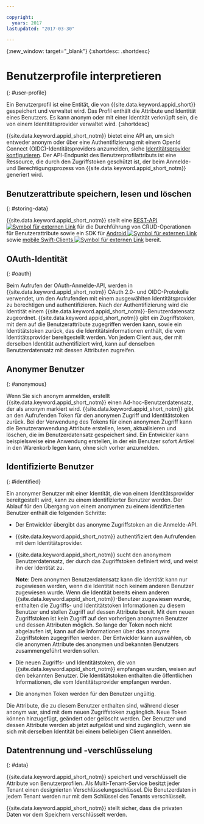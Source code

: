 ```yaml
---

copyright:
  years: 2017
lastupdated: "2017-03-30"

---
```


{:new_window: target="_blank"}
{:shortdesc: .shortdesc}


# Benutzerprofile interpretieren
{: #user-profile}

Ein Benutzerprofil ist eine Entität, die von {{site.data.keyword.appid_short}} gespeichert und verwaltet wird. Das Profil enthält die Attribute und Identität eines Benutzers. Es kann anonym oder mit einer Identität verknüpft sein, die von einem Identitätsprovider verwaltet wird.
{:shortdesc}

{{site.data.keyword.appid_short_notm}} bietet eine API an, um sich entweder anonym oder über eine Authentifizierung mit einem OpenId Connect (OIDC)-Identitätsproviders anzumelden, siehe [Identitätsprovider konfigurieren](/docs/services/appid/identity-providers.html#setting-up-idp). Der API-Endpunkt des Benutzerprofilattributs ist eine Ressource, die durch den Zugriffstoken geschützt ist, der beim Anmelde- und Berechtigungsprozess von {{site.data.keyword.appid_short_notm}} generiert wird.


## Benutzerattribute speichern, lesen und löschen
{: #storing-data}



{{site.data.keyword.appid_short_notm}} stellt eine <a href="https://appid-profiles.ng.bluemix.net/swagger-ui/index.html#/" target="_blank">REST-API <img src="../../icons/launch-glyph.svg" alt="Symbol für externen Link"></a> für die Durchführung von CRUD-Operationen für Benutzerattribute sowie ein SDK für <a href="https://github.com/ibm-cloud-security/appid-clientsdk-android" target="_blank">Android <img src="../../icons/launch-glyph.svg" alt="Symbol für externen Link"></a> sowie <a href="https://github.com/ibm-cloud-security/appid-clientsdk-swift" target="_blank">mobile Swift-Clients <img src="../../icons/launch-glyph.svg" alt="Symbol für externen Link"></a> bereit.


## OAuth-Identität
{: #oauth}

Beim Aufrufen der OAuth-Anmelde-API, werden in {{site.data.keyword.appid_short_notm}} OAuth 2.0- und OIDC-Protokolle verwendet, um den Aufrufenden mit einem ausgewählten Identitätsprovider zu berechtigen und authentifizieren. Nach der Authentifizierung wird die Identität einem {{site.data.keyword.appid_short_notm}}-Benutzerdatensatz zugeordnet. {{site.data.keyword.appid_short_notm}} gibt ein Zugriffstoken, mit dem auf die Benutzerattribute zugegriffen werden kann, sowie ein Identitätstoken zurück, das die Identitätsinformationen enthält, die vom Identitätsprovider bereitgestellt werden. Von jedem Client aus, der mit derselben Identität authentifiziert wird, kann auf denselben Benutzerdatensatz mit dessen Attributen zugreifen.


## Anonymer Benutzer
{: #anonymous}

Wenn Sie sich anonym anmelden, erstellt {{site.data.keyword.appid_short_notm}} einen Ad-hoc-Benutzerdatensatz, der als anonym markiert wird. {{site.data.keyword.appid_short_notm}} gibt an den Aufrufenden Token für den anonymen Zugriff und Identitätstoken zurück. Bei der Verwendung des Tokens für einen anonymen Zugriff kann die Benutzeranwendung Attribute erstellen, lesen, aktualisieren und löschen, die im Benutzerdatensatz gespeichert sind. Ein Entwickler kann beispielsweise eine Anwendung erstellen, in der ein Benutzer sofort Artikel in den Warenkorb legen kann, ohne sich vorher anzumelden.


## Identifizierte Benutzer
{: #identified}

Ein anonymer Benutzer mit einer Identität, die von einem Identitätsprovider bereitgestellt wird, kann zu einem identifizierter Benutzer werden. Der Ablauf für den Übergang von einem anonymen zu einem identifizierten Benutzer enthält die folgenden Schritte:

* Der Entwickler übergibt das anonyme Zugriffstoken an die Anmelde-API.
* {{site.data.keyword.appid_short_notm}} authentifiziert den Aufrufenden mit dem Identitätsprovider.
* {{site.data.keyword.appid_short_notm}} sucht den anonymem Benutzerdatensatz, der durch das Zugriffstoken definiert wird, und weist ihn der Identität zu.

    **Note**: Dem anonymen Benutzerdatensatz kann die Identität kann nur zugewiesen werden, wenn die Identität noch keinem anderen Benutzer zugewiesen wurde. Wenn die Identität bereits einem anderen {{site.data.keyword.appid_short_notm}}-Benutzer zugewiesen wurde, enthalten die Zugriffs- und Identitätstoken Informationen zu diesem Benutzer und stellen Zugriff auf dessen Attribute bereit. Mit dem neuen Zugriffstoken ist kein Zugriff auf den vorherigen anonymen Benutzer und dessen Attributen möglich. So lange der Token noch nicht abgelaufen ist, kann auf die Informationen über das anonyme Zugriffstoken zugegriffen werden. Der Entwickler kann auswählen, ob die anonymen Attribute des anonymen und bekannten Benutzers zusammengeführt werden sollen.

* Die neuen Zugriffs- und Identitätstoken, die von {{site.data.keyword.appid_short_notm}} empfangen wurden, weisen auf den bekannten Benutzer. Die Identitätstoken enthalten die öffentlichen Informationen, die vom Identitätsprovider empfangen werden.
* Die anonymen Token werden für den Benutzer ungültig.

Die Attribute, die zu diesem Benutzer enthalten sind, während dieser anonym war, sind mit dem neuen Zugriffstoken zugänglich. Neue Token können hinzugefügt, geändert oder gelöscht werden. Der Benutzer und dessen Attribute werden ab jetzt aufgelöst und sind zugänglich, wenn sie sich mit derselben Identität bei einem beliebigen Client anmelden.


## Datentrennung und -verschlüsselung
{: #data}

{{site.data.keyword.appid_short_notm}} speichert und verschlüsselt die Attribute von Benutzerprofilen. Als Multi-Tenant-Service besitzt jeder Tenant einen designierten Verschlüsselungsschlüssel. Die Benutzerdaten in jedem Tenant werden nur mit dem Schlüssel des Tenants verschlüsselt.

{{site.data.keyword.appid_short_notm}} stellt sicher, dass die privaten Daten vor dem Speichern verschlüsselt werden.
